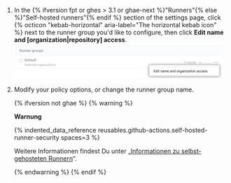 1. In the {% ifversion fpt or ghes > 3.1 or ghae-next %}"Runners"{% else %}"Self-hosted runners"{% endif %} section of the settings page, click {% octicon "kebab-horizontal" aria-label="The horizontal kebab icon" %} next to the runner group you'd like to configure, then click **Edit name and [organization|repository] access**. ![Repository-Berechtigungen verwalten](/assets/images/help/settings/actions-runner-manage-permissions.png)
1. Modify your policy options, or change the runner group name.

   {% ifversion not ghae %}
   {% warning %}

   **Warnung**

   {% indented_data_reference reusables.github-actions.self-hosted-runner-security spaces=3 %}

   Weitere Informationen findest Du unter „[Informationen zu selbst-gehosteten Runnern](/actions/hosting-your-own-runners/about-self-hosted-runners#self-hosted-runner-security-with-public-repositories)“.

   {% endwarning %}
   {% endif %}
